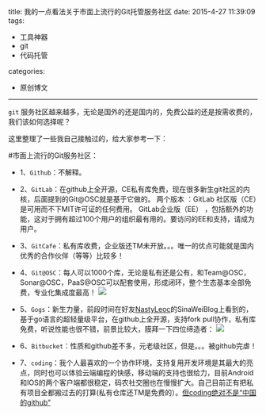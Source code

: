 title: 我的一点看法关于市面上流行的Git托管服务社区
date: 2015-4-27 11:39:09
tags:

 - 工具神器
 - git
 - 代码托管
 
categories:

 - 原创博文

---
`git` 服务社区越来越多，无论是国外的还是国内的，免费公益的还是按需收费的，我们该如何选择呢？

这里整理了一些我自己接触过的，给大家参考一下：

<!--more-->
#市面上流行的Git服务社区：
 - 1、`Github`：不解释。
 - 2、`GitLab`：在github上全开源，CE私有库免费，现在很多新生git社区的内核，后面提到的Git@OSC就是基于它做的。
 两个版本 ：GitLab 社区版（CE）是可用而不下MIT许可证的任何费用。
GitLab企业版（EE） ，包括额外的功能，这对于拥有超过100个用户的组织最有用的。要访问的EE和支持，请成为用户。

 - 3、`GitCafe`：私有库收费，企业版还TM未开放。。。唯一的优点可能就是国内优秀的合作伙伴（等等）比较多！
 - 4、`Git@OSC`：每人可以1000个库，无论是私有还是公有，和Team@OSC，Sonar@OSC，PaaS@OSC可以配套使用，形成闭环，整个生态基本全部免费，专业化集成度最高！
 ![](http://7xi6qz.com1.z0.glb.clouddn.com/djlblogpicgitosc.PNG)

 - 5、`Gogs`：新生力量，前段时间在好友[NastyLeoc](http://blog.paincompiler.us/)的SinaWeiBlog上看到的，基于go语言的超轻量级平台，在github上全开源，支持fork pull协作，私有库免费，听说性能也很不错，前景比较大，膜拜一下四位缔造者：
 ![](http://7xi6qz.com1.z0.glb.clouddn.com/djlblogpicgogs.PNG)


 - 6、`Bitbucket`：性质和github差不多，元老级社区，但是。。。被github完虐！
 - 7、`coding`：我个人最喜欢的一个协作环境，支持复用开发环境是其最大的亮点，同时也可以体验云端编程的快感，移动端的支持也很给力，目前Android和IOS的两个客户端都很稳定，码农社交圈也在慢慢扩大。自己目前正有把私有项目全都搬过去的打算(私有仓库还TM是免费的）。[但coding绝对不是“中国的github”](http://blog.coding.net/blog/why-coding-does-not-equals-github)